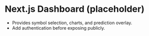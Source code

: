 # Next.js Dashboard (placeholder)
- Provides symbol selection, charts, and prediction overlay.
- Add authentication before exposing publicly.
